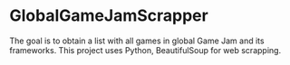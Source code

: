 GlobalGameJamScrapper
=====================

The goal is to obtain a list with all games in global Game Jam and its frameworks. This project uses Python, BeautifulSoup for web scrapping.
